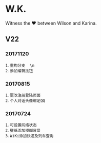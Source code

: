 # W.K.  
Witness the ❤ between Wilson and Karina.  
## V22 
### 20171120  
```
1.重构分支  \n
2.添加编辑按钮  
```
### 20170815  
```
1.更改注册登陆页面  
2.个人对话头像绑定QQ  
```
### 20170724  
```
1.可设置网络状态  
2.壁纸添加模糊背景  
3.WiKi添加快递及列车查询  
```
